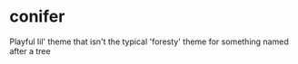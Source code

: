# conifer
Playful lil' theme that isn't the typical 'foresty' theme for something named after a tree
